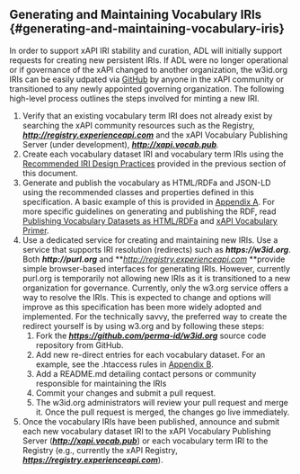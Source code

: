 ## Generating and Maintaining Vocabulary IRIs {#generating-and-maintaining-vocabulary-iris}

In order to support xAPI IRI stability and curation, ADL will initially support requests for creating new persistent IRIs. If ADL were no longer operational or if governance of the xAPI changed to another organization, the w3id.org IRIs can be easily udpated via [GitHub](https://github.com/perma-id/w3id.org) by anyone in the xAPI community or transitioned to any newly appointed governing organization. The following high-level process outlines the steps involved for minting a new IRI.

1.  Verify that an existing vocabulary term IRI does not already exist by searching the xAPI community resources such as the Registry, **_http://registry.experienceapi.com_** and the xAPI Vocabulary Publishing Server (under development), **_http://xapi.vocab.pub_**_._
2.  Create each vocabulary dataset IRI and vocabulary term IRIs using the [Recommended IRI Design Practices](iri_design_and_persistence.md#recommended-iri-design-practices) provided in the previous section of this document.
3.  Generate and publish the vocabulary as HTML/RDFa and JSON-LD using the recommended classes and properties defined in this specification. A basic example of this is provided in [Appendix A](../appendices/appendix_a_htmlrdfa_vocabulary_dataset_example.md). For more specific guidelines on generating and publishing the RDF, read [Publishing Vocabulary Datasets as HTML/RDFa](publishing_vocabulary_datasets_as_htmlrdfa.md) and [xAPI Vocabulary Primer](https://adl.gitbooks.io/experience-xapi-vocabulary-primer/content/).
4.  Use a dedicated service for creating and maintaining new IRIs. Use a service that supports IRI resolution (redirects) such as **_https://w3id.org_**. Both **_http://purl.org_** and **_http://registry.experienceapi.com_ **provide simple browser-based interfaces for generating IRIs. However, currently purl.org is temporarily not allowing new IRIs as it is transitioned to a new organization for governance. Currently, only the w3.org service offers a way to resolve the IRIs. This is expected to change and options will improve as this specification has been more widely adopted and implemented. For the technically savvy, the preferred way to create the redirect yourself is by using w3.org and by following these steps:
    1.  Fork the **_https://github.com/perma-id/w3id.org_** source code repository from GitHub.
    2.  Add new re-direct entries for each vocabulary dataset. For an example, see the .htaccess rules in [Appendix B](../appendices/appendix_b_content_negotiation_htaccess_apache_exa.md).
    3.  Add a README.md detailing contact persons or community responsible for maintaining the IRIs
    4.  Commit your changes and submit a pull request.
    5.  The w3id.org administrators will review your pull request and merge it. Once the pull request is merged, the changes go live immediately.
5.  Once the vocabulary IRIs have been published, announce and submit each new vocabulary dataset IRI to the xAPI Vocabulary Publishing Server (**_http://xapi.vocab.pub_**) or each vocabulary term IRI to the Registry (e.g., currently the xAPI Registry, **_https://registry.experienceapi.com_**).